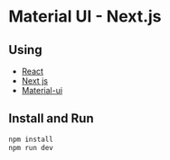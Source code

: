 # Material UI - Next.js

## Using

- [React](https://reactjs.org/)
- [Next js](https://nextjs.org/)
- [Material-ui](https://mui.com/)

## Install and Run

```sh
npm install
npm run dev
```
